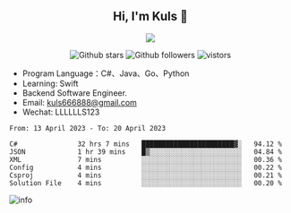 <h2 align="center"> Hi, I'm Kuls 👋 </h2>
<p align="center">
    <p align="center">
        <img src=" https://avatars.githubusercontent.com/u/42165104?s=460&u=5c7fbf0bce7d4b38a15a44676e6f64b529e47598&v=4"/>
    </p>
    <p align="center">
      <img src="https://img.shields.io/github/stars/hellokuls?style=social" alt="Github stars" />
      <img src="https://img.shields.io/github/followers/hellokuls?style=social" alt="Github followers" />
      <img src="https://visitor-badge.glitch.me/badge?page_id=hellokuls.readme" alt="vistors" />
    </p>
</p>

- Program Language：C#、Java、Go、Python
- Learning: Swift
- Backend Software Engineer.
- Email: kuls666888@gmail.com
- Wechat: LLLLLLS123

<!--START_SECTION:waka-->

```text
From: 13 April 2023 - To: 20 April 2023

C#               32 hrs 7 mins   ███████████████████████▓░   94.12 %
JSON             1 hr 39 mins    █▒░░░░░░░░░░░░░░░░░░░░░░░   04.84 %
XML              7 mins          ░░░░░░░░░░░░░░░░░░░░░░░░░   00.36 %
Config           4 mins          ░░░░░░░░░░░░░░░░░░░░░░░░░   00.22 %
Csproj           4 mins          ░░░░░░░░░░░░░░░░░░░░░░░░░   00.21 %
Solution File    4 mins          ░░░░░░░░░░░░░░░░░░░░░░░░░   00.20 %
```

<!--END_SECTION:waka-->

![info](https://github-readme-stats.vercel.app/api?username=hellokuls&show_icons=true&count_private=true&hide=prs&theme=default_repocard)


